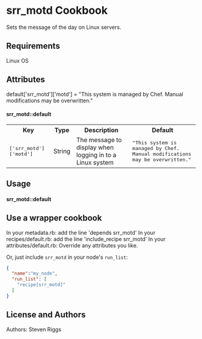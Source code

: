 srr_motd Cookbook
===================
Sets the message of the day on Linux servers.


Requirements
------------
Linux OS


Attributes
----------
default['srr_motd']['motd'] = "This system is managed by Chef. Manual modifications may be overwritten."
#### srr_motd::default
<table>
  <tr>
    <th>Key</th>
    <th>Type</th>
    <th>Description</th>
    <th>Default</th>
  </tr>
  <tr>
    <td><tt>['srr_motd']['motd']</tt></td>
    <td>String</td>
    <td>The message to display when logging in to a Linux system</td>
    <td><tt>"This system is managed by Chef. Manual modifications may be overwritten."</tt></td>
  </tr>
</table>

Usage
-----
#### srr_motd::default

## Use a wrapper cookbook ##
In your metadata.rb: add the line 'depends srr_motd'
In your recipes/default.rb: add the line 'include_recipe srr_motd'
In your attributes/default.rb: Override any attributes you like.

Or, just include `srr_motd` in your node's `run_list`:

```json
{
  "name":"my_node",
  "run_list": [
    "recipe[srr_motd]"
  ]
}
```


License and Authors
-------------------
Authors: Steven Riggs

